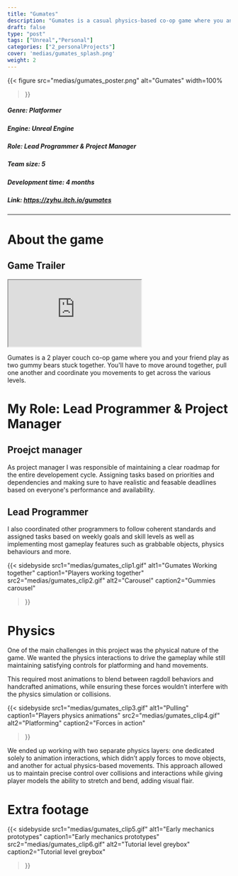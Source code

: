 ```yaml
---
title: "Gumates"
description: "Gumates is a casual physics-based co-op game where you and your friend stretch, stick, and stumble your way through challenges. Use your gummy arms to grab, pull, and hold onto objects."
draft: false
type: "post"
tags: ["Unreal","Personal"]
categories: ["2_personalProjects"]
cover: 'medias/gumates_splash.png'
weight: 2
---
```


{{< figure 
src="medias/gumates_poster.png" 
alt="Gumates"
width=100%
>}}

##### **Genre:** Platformer
#####  **Engine:** Unreal Engine
#####  **Role:** Lead Programmer & Project Manager
##### **Team size:** 5
#####  **Development time:** 4 months
#####  **Link:** *https://zyhu.itch.io/gumates*

---

# About the game

## Game Trailer

<div class="video-container">
  <iframe
    src="https://www.youtube.com/embed/1KNCi4pM8IM"
    allowfullscreen
  ></iframe>
</div>

Gumates is a 2 player couch co-op game where you and your friend play as two gummy bears stuck together.
You'll have to move around together, pull one another and coordinate you movements to get across the various levels.



# My Role: Lead Programmer & Project Manager
## Proejct manager

As project manager I was responsible of maintaining a clear roadmap for the entire developement cycle. Assigning tasks based on priorities and dependencies and making sure to have realistic and feasable deadlines based on everyone's performance and availability.


## Lead Programmer

I also coordinated other programmers to follow coherent standards and assigned tasks based on weekly goals and skill levels as well as implementing most gameplay features such as grabbable objects, physics behaviours and more.

{{< sidebyside
  src1="medias/gumates_clip1.gif"
  alt1="Gumates Working together"
  caption1="Players working together"
  src2="medias/gumates_clip2.gif"
  alt2="Carousel"
  caption2="Gummies carousel"
>}}

# Physics
One of the main challenges in this project was the physical nature of the game. We wanted the physics interactions to drive the gameplay while still maintaining satisfying controls for platforming and hand movements.

This required most animations to blend between ragdoll behaviors and handcrafted animations, while ensuring these forces wouldn’t interfere with the physics simulation or collisions.

{{< sidebyside
  src1="medias/gumates_clip3.gif"
  alt1="Pulling"
  caption1="Players physics animations"
  src2="medias/gumates_clip4.gif"
  alt2="Platforming"
  caption2="Forces in action"
>}}

We ended up working with two separate physics layers: one dedicated solely to animation interactions, which didn’t apply forces to move objects, and another for actual physics-based movements. This approach allowed us to maintain precise control over collisions and interactions while giving player models the ability to stretch and bend, adding visual flair.

# Extra footage

{{< sidebyside
  src1="medias/gumates_clip5.gif"
  alt1="Early mechanics prototypes"
  caption1="Early mechanics prototypes"
  src2="medias/gumates_clip6.gif"
  alt2="Tutorial level greybox"
  caption2="Tutorial level greybox"
>}}
